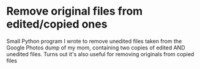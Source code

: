 # Remove original files from edited/copied ones
Small Python program I wrote to remove unedited files taken from the Google Photos dump of my mom, containing two copies of edited AND unedited files. Turns out it's also useful for removing originals from copied files